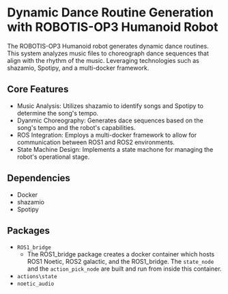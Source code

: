 # Dynamic Dance Routine Generation with ROBOTIS-OP3 Humanoid Robot
The ROBOTIS-OP3 Humanoid robot generates dynamic dance routines. This system analyzes music files 
to choreograph dance sequences that align with the rhythm of the music. Leveraging technologies 
such as shazamio, Spotipy, and a multi-docker framework. 


## Core Features
* Music Analysis: Utilizes shazamio to identify songs and Spotipy to determine the song's tempo.
* Dyanmic Choreography: Generates dace sequences based on the song's tempo and the robot's capabilities.
* ROS Integration: Employs a multi-docker framework to allow for communication between ROS1 and ROS2 environments. 
* State Machine Design: Implements a state machone for managing the robot's operational stage. 

## Dependencies
  * Docker
  * shazamio
  * Spotipy
  
## Packages
* `ROS1_bridge`
  * The ROS1_bridge package creates a docker container which hosts ROS1 Noetic, ROS2 galactic, and the ROS1_bridge. The `state_node` and the `action_pick_node` are built and run from inside this container.  
* `actions\state`
* `noetic_audio`